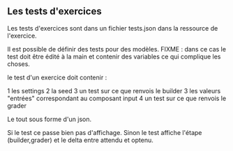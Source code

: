 
## Les tests d'exercices


Les tests d'exercices sont dans un fichier tests.json dans la ressource de l'exercice.

Il est possible de définir des tests pour des modèles.
FIXME : dans ce cas le test doit être édité à la main et contenir des variables ce qui complique les choses.


le test d'un exercice doit contenir :

1 les settings 
2 la seed 
3 un test sur ce que renvois le builder 
3 les valeurs "entrées" correspondant au composant input 
4 un test sur ce que renvois le grader  

Le tout sous forme d'un json.

Si le test ce passe bien pas d'affichage.
Sinon le test affiche l'étape (builder,grader) et le delta entre attendu et optenu. 
